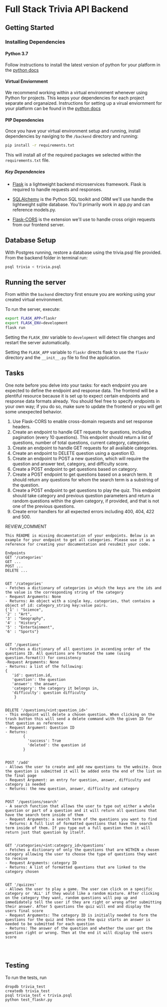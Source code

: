 # Full Stack Trivia API Backend

## Getting Started

### Installing Dependencies

#### Python 3.7

Follow instructions to install the latest version of python for your platform in the [python docs](https://docs.python.org/3/using/unix.html#getting-and-installing-the-latest-version-of-python)

#### Virtual Enviornment

We recommend working within a virtual environment whenever using Python for projects. This keeps your dependencies for each project separate and organaized. Instructions for setting up a virual enviornment for your platform can be found in the [python docs](https://packaging.python.org/guides/installing-using-pip-and-virtual-environments/)

#### PIP Dependencies

Once you have your virtual environment setup and running, install dependencies by naviging to the `/backend` directory and running:

```bash
pip install -r requirements.txt
```

This will install all of the required packages we selected within the `requirements.txt` file.

##### Key Dependencies

- [Flask](http://flask.pocoo.org/)  is a lightweight backend microservices framework. Flask is required to handle requests and responses.

- [SQLAlchemy](https://www.sqlalchemy.org/) is the Python SQL toolkit and ORM we'll use handle the lightweight sqlite database. You'll primarily work in app.py and can reference models.py. 

- [Flask-CORS](https://flask-cors.readthedocs.io/en/latest/#) is the extension we'll use to handle cross origin requests from our frontend server. 

## Database Setup
With Postgres running, restore a database using the trivia.psql file provided. From the backend folder in terminal run:
```bash
psql trivia < trivia.psql
```

## Running the server

From within the `backend` directory first ensure you are working using your created virtual environment.

To run the server, execute:

```bash
export FLASK_APP=flaskr
export FLASK_ENV=development
flask run
```

Setting the `FLASK_ENV` variable to `development` will detect file changes and restart the server automatically.

Setting the `FLASK_APP` variable to `flaskr` directs flask to use the `flaskr` directory and the `__init__.py` file to find the application. 

## Tasks

One note before you delve into your tasks: for each endpoint you are expected to define the endpoint and response data. The frontend will be a plentiful resource because it is set up to expect certain endpoints and response data formats already. You should feel free to specify endpoints in your own way; if you do so, make sure to update the frontend or you will get some unexpected behavior. 

1. Use Flask-CORS to enable cross-domain requests and set response headers. 
2. Create an endpoint to handle GET requests for questions, including pagination (every 10 questions). This endpoint should return a list of questions, number of total questions, current category, categories. 
3. Create an endpoint to handle GET requests for all available categories. 
4. Create an endpoint to DELETE question using a question ID. 
5. Create an endpoint to POST a new question, which will require the question and answer text, category, and difficulty score. 
6. Create a POST endpoint to get questions based on category. 
7. Create a POST endpoint to get questions based on a search term. It should return any questions for whom the search term is a substring of the question. 
8. Create a POST endpoint to get questions to play the quiz. This endpoint should take category and previous question parameters and return a random questions within the given category, if provided, and that is not one of the previous questions. 
9. Create error handlers for all expected errors including 400, 404, 422 and 500. 

REVIEW_COMMENT
```
This README is missing documentation of your endpoints. Below is an example for your endpoint to get all categories. Please use it as a reference for creating your documentation and resubmit your code. 

Endpoints
GET '/categories'
GET ...
POST ...
DELETE ...


GET '/categories'
- Fetches a dictionary of categories in which the keys are the ids and the value is the corresponding string of the category
- Request Arguments: None
- Returns: An object with a single key, categories, that contains a object of id: category_string key:value pairs. 
{'1' : "Science",
'2' : "Art",
'3' : "Geography",
'4' : "History",
'5' : "Entertainment",
'6' : "Sports"}


GET '/questions'
- Fetches a dictionary of all questions in ascending order of the questions ID. All questions are formated the same (using question.format()) for consistency
-Request Arguments: None
- Returns: a list of the following:
{
   'id': question.id,
   'question': the question 
   'answer': the answer,
   'category': the category it belongs in,
   'difficulty': question difficulty
    }
    
    
DELETE '/questions/<int:question_id>'
- This endpoint will delete a chosen question. When clicking on the trash button this will send a delete command with the given ID for that question as reference
- Request Argument: Question ID
- Returns: 
        {
          'success': True
          'deleted': the question id
        }


POST '/add'
- Allows the user to create and add new questions to the website. Once the question is submitted it will be added onto the end of the list on the final page
- Request Argument: an entry for question, answer, difficulty and category is needed
- Returns: the new question, answer, difficulty and category


POST '/questions/search'
- A search function that allows the user to type out either a whole question or part of a question and it will return all questions that have the search term inside of them
- Request Arguments: a search term of the questions you want to find
- Returns: A full list of formatted questions that have the search term inside of them. If you type out a full question then it will return just that question by itself.


GET '/categories/<int:category_id>/questions'
- Fetches a dictionary of only the questions that are WITHIN a chosen category allowing the user to choose the type of questions they want to receive
- Request Arguments: category ID
- Returns: A list of formatted questions that are linked to the category chosen


GET '/quizzes'
- Allows the user to play a game. The user can click on a specific category or 'ALL' if they would like a random mixture. After clicking on the category they want, random questions will pop up and immedidately tell the user if they are right or wrong after submitting their answer. After 5 questions the quiz will end and display the users final score
- Request Arguments: The category ID is initially needed to form the questions for the quiz and then once the quiz starts an answer is needed to be submitted for each question
- Returns: The answer of the question and whether the user got the question right or wrong. Then at the end it will display the users score




```


## Testing
To run the tests, run
```
dropdb trivia_test
createdb trivia_test
psql trivia_test < trivia.psql
python test_flaskr.py
```

